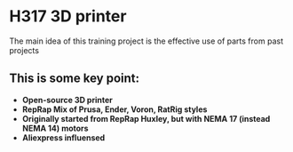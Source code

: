 # H317 3D printer

The main idea of this training project is the effective use of parts from past projects

## This is some key point:

* **Open-source 3D printer** 
* **RepRap Mix of Prusa, Ender, Voron, RatRig styles**
* **Originally started from RepRap Huxley, but with NEMA 17 (instead NEMA 14) motors**
* **Aliexpress influensed**
